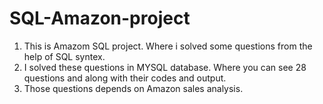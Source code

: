 # SQL-Amazon-project

1. This is Amazom SQL project.  Where i solved some questions from the help of SQL syntex.
2. I solved these questions in MYSQL database. Where you can see 28 questions and along with their codes and output.
3. Those questions depends on Amazon sales analysis.  
